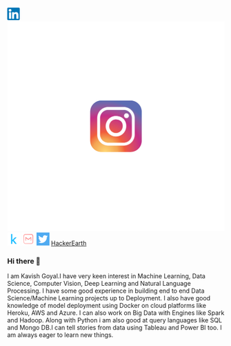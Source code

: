[![Linkedin logo image link](linkedin.png)](https://www.linkedin.com/in/kavish-goyal-595583b2/) [![Instagram logo](instagram2.png)](https://www.instagram.com/j_n__k_v_s_h/) [![Kaggle](kaggle.png)](https://www.kaggle.com/kavishgoyal)  [![Gmail](m1.png)](kavishjain111@gmail.com)
[![Twitter](ttt.png)](https://twitter.com/kavishjain13) [HackerEarth](https://www.kaggle.com/kavishgoyal)

### Hi there 👋

 I am Kavish Goyal.I have very keen interest in Machine Learning, Data Science, Computer Vision, Deep Learning and Natural Language Processing.
 I have some good experience in building end to end Data Science/Machine Learning projects up to Deployment.
 I also have good knowledge of model deployment using Docker on cloud platforms like Heroku, AWS and Azure.
 I can also work on Big Data with Engines like Spark and Hadoop.
 Along with Python i am also good at query languages like SQL and Mongo DB.I can tell stories from data using Tableau and Power BI too.
 I am always eager to learn new things.
 
<!--
**KavishGoyal/KavishGoyal** is a ✨ _special_ ✨ repository because its `README.md` (this file) appears on your GitHub profile.

Here are some ideas to get you started:

* 🔭 I am currently working on building a NLP project.
* 🌱 I am currently learning Natural Language Processing techniques like: Transformers, BERT.
* 👯 I am looking to collaborate on exciting Data Science/ AI projects, Hackathons and to contribute to open source projects.
* 🤔 I am looking for opportunity for full time job/internship in the AI/Data Science domain and to contribute towards the welfare of the Community.
* 🤔 I am looking for help in deploying my other NLP project using Docker container on any cloud platform.
* 💬 Ask me about anything related to Data Science/AI/ML and how i created my own path to become ,what i am today.
* 📫 How to reach me: Connect with me directly on Linkedin[https://www.linkedin.com/in/kavish-goyal-595583b2/],On GitHub [https://github.com/KavishGoyal/] or    contact me directly on [Gmail][kavishjain111@gmail.com]
* 😄 Pronouns: :blind:
* ⚡ Fun fact: ... Our stories are not fairytales, these are real and Data Driven.
-->
